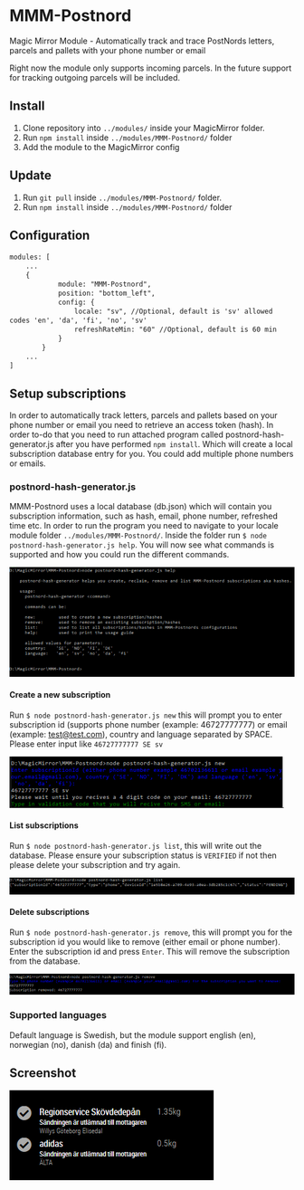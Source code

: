# MMM-Postnord
Magic Mirror Module - Automatically track and trace PostNords letters, parcels and pallets with your phone number or email

Right now the module only supports incoming parcels. In the future support for tracking outgoing parcels will be included. 

## Install
1. Clone repository into ``../modules/`` inside your MagicMirror folder.
2. Run ``npm install`` inside ``../modules/MMM-Postnord/`` folder
3. Add the module to the MagicMirror config

## Update
1. Run ``git pull`` inside ``../modules/MMM-Postnord/`` folder.
2. Run ``npm install`` inside ``../modules/MMM-Postnord/`` folder

## Configuration
```
modules: [
    ...
    {
            module: "MMM-Postnord",
            position: "bottom_left",
            config: {
                locale: "sv", //Optional, default is 'sv' allowed codes 'en', 'da', 'fi', 'no', 'sv'
                refreshRateMin: "60" //Optional, default is 60 min
            }
        }
    ...
]
```
 
## Setup subscriptions
In order to automatically track letters, parcels and pallets based on your phone number or email you need to retrieve an access token (hash). In order to-do that you need to run attached program called postnord-hash-generator.js after you have performed ``npm install``. Which will create a local subscription database entry for you. You could add multiple phone numbers or emails. 

### postnord-hash-generator.js
MMM-Postnord uses a local database (db.json) which will contain you subscription information, such as hash, email, phone number, refreshed time etc. In order to run the program you need to navigate to your locale module folder ``../modules/MMM-Postnord/``. Inside the folder run ``$ node postnord-hash-generator.js help``. You will now see what commands is supported and how you could run the different commands. 

![Help](https://github.com/bureus/MMM-Postnord/blob/master/docs/help.png)

#### Create a new subscription
Run ``$ node postnord-hash-generator.js new`` this will prompt you to enter subscription id (supports phone number (example: 46727777777) or email (example: test@test.com), country and language separated by SPACE. Please enter input like ``46727777777 SE sv``

![Subscription input](https://github.com/bureus/MMM-Postnord/blob/master/docs/subscriptioninput.png)

#### List subscriptions
Run ``$ node postnord-hash-generator.js list``, this will write out the database. Please ensure your subscription status is ``VERIFIED`` if not then please delete your subscription and try again.  

![Subscription input](https://github.com/bureus/MMM-Postnord/blob/master/docs/list.png)

#### Delete subscriptions
Run ``$ node postnord-hash-generator.js remove``, this will prompt you for the subscription id you would like to remove (either email or phone number). Enter the subscription id and press ``Enter``. This will remove the subscription from the database.

![Subscription input](https://github.com/bureus/MMM-Postnord/blob/master/docs/remove.png) 

### Supported languages
Default language is Swedish, but the module support english (en), norwegian (no), danish (da) and finish (fi).

## Screenshot

![Postnord Module](https://github.com/bureus/MMM-Postnord/blob/master/docs/screenshot.png)
